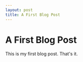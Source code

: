 ```yaml
---
layout: post
title: A First Blog Post
---
```


# A First Blog Post 

This is my first blog post. That's it. 
